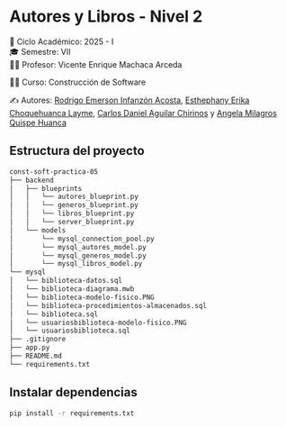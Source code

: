 # Autores y Libros - Nivel 2

📅 Ciclo Académico: 2025 - I  
🎓 Semestre: VII  
👨‍🏫 Profesor: Vicente Enrique Machaca Arceda

👨‍🏫 Curso: Construcción de Software

✍ Autores: [Rodrigo Emerson Infanzón Acosta](https://github.com/rodrigostranger), [Esthephany Erika Choquehuanca Layme](https://github.com/Esthephany24), [Carlos Daniel Aguilar Chirinos](https://github.com/CDanielAg) y [Angela Milagros Quispe Huanca](https://github.com/Mila21xy) 

## Estructura del proyecto

```bash
const-soft-practica-05
├── backend
│   ├── blueprints
│   │   └── autores_blueprint.py
│   │   └── generos_blueprint.py
│   │   └── libros_blueprint.py
│   │   └── server_blueprint.py
│   └── models
│       └── mysql_connection_pool.py
│       └── mysql_autores_model.py
│       └── mysql_generos_model.py
│       └── mysql_libros_model.py
└── mysql
│   └── biblioteca-datos.sql
│   └── biblioteca-diagrama.mwb
│   └── biblioteca-modelo-fisico.PNG
│   └── biblioteca-procedimientos-almacenados.sql
│   └── biblioteca.sql
│   └── usuariosbiblioteca-modelo-fisico.PNG
│   └── usuariosbiblioteca.sql
├── .gitignore
├── app.py
├── README.md
└── requirements.txt
```


## Instalar dependencias
```bash
pip install -r requirements.txt
```
